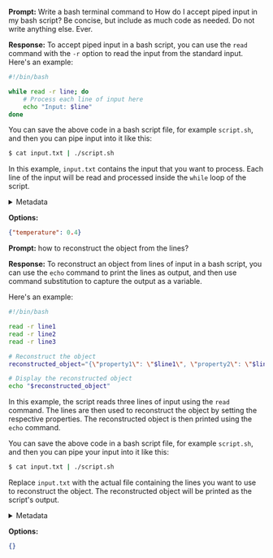 **Prompt:**
Write a bash terminal command to How do I accept piped input in my bash script? Be concise, but include as much code as needed. Do not write anything else. Ever.


**Response:**
To accept piped input in a bash script, you can use the `read` command with the `-r` option to read the input from the standard input. Here's an example:

```bash
#!/bin/bash

while read -r line; do
    # Process each line of input here
    echo "Input: $line"
done
```

You can save the above code in a bash script file, for example `script.sh`, and then you can pipe input into it like this:

```bash
$ cat input.txt | ./script.sh
```

In this example, `input.txt` contains the input that you want to process. Each line of the input will be read and processed inside the `while` loop of the script.

<details><summary>Metadata</summary>

- Duration: 18528 ms
- Datetime: 2023-10-15T11:34:11.383523
- Model: gpt-3.5-turbo-0613

</details>

**Options:**
```json
{"temperature": 0.4}
```

**Prompt:**
how to reconstruct the object from the lines?

**Response:**
To reconstruct an object from lines of input in a bash script, you can use the `echo` command to print the lines as output, and then use command substitution to capture the output as a variable.

Here's an example:

```bash
#!/bin/bash

read -r line1
read -r line2
read -r line3

# Reconstruct the object
reconstructed_object="{\"property1\": \"$line1\", \"property2\": \"$line2\", \"property3\": \"$line3\"}"

# Display the reconstructed object
echo "$reconstructed_object"
```

In this example, the script reads three lines of input using the `read` command. The lines are then used to reconstruct the object by setting the respective properties. The reconstructed object is then printed using the `echo` command.

You can save the above code in a bash script file, for example `script.sh`, and then you can pipe your input into it like this:

```bash
$ cat input.txt | ./script.sh
```

Replace `input.txt` with the actual file containing the lines you want to use to reconstruct the object. The reconstructed object will be printed as the script's output.

<details><summary>Metadata</summary>

- Duration: 28814 ms
- Datetime: 2023-10-15T11:35:42.812184
- Model: gpt-3.5-turbo-0613

</details>

**Options:**
```json
{}
```


